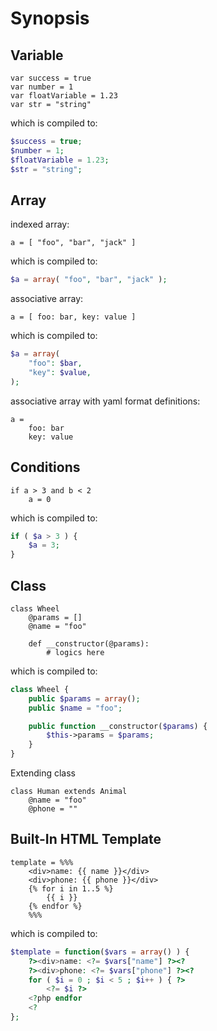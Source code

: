 Synopsis
=========


## Variable

```
var success = true
var number = 1
var floatVariable = 1.23
var str = "string"
```

which is compiled to:

```php
$success = true;
$number = 1;
$floatVariable = 1.23;
$str = "string";
```

## Array

indexed array:

```
a = [ "foo", "bar", "jack" ]
```

which is compiled to:

```php
$a = array( "foo", "bar", "jack" );
```

associative array:

```
a = [ foo: bar, key: value ]
```

which is compiled to:

```php
$a = array( 
    "foo": $bar,
    "key": $value,
);
```

associative array with yaml format definitions:

```
a = 
    foo: bar
    key: value
```


## Conditions

```
if a > 3 and b < 2
    a = 0
```

which is compiled to:

```php
if ( $a > 3 ) {
    $a = 3;
}
```

## Class

```
class Wheel
    @params = []
    @name = "foo"

    def __constructor(@params):
        # logics here

```

which is compiled to:

```php
class Wheel {
    public $params = array();
    public $name = "foo";

    public function __constructor($params) {
        $this->params = $params;
    }
}
```


Extending class

```
class Human extends Animal
    @name = "foo"
    @phone = ""
```

## Built-In HTML Template

```
template = %%%
    <div>name: {{ name }}</div>
    <div>phone: {{ phone }}</div>
    {% for i in 1..5 %}
        {{ i }}
    {% endfor %}
    %%%
```

which is compiled to:

```php
$template = function($vars = array() ) {
    ?><div>name: <?= $vars["name"] ?><?
    ?><div>phone: <?= $vars["phone"] ?><?
    for ( $i = 0 ; $i < 5 ; $i++ ) { ?> 
        <?= $i ?>
    <?php endfor
    <?
};
```




